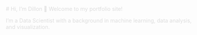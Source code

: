 <div style="color: #ddd;">
# Hi, I’m Dillon 👋
Welcome to my portfolio site!

I’m a Data Scientist with a background in machine learning, data analysis, and visualization.

</div>
